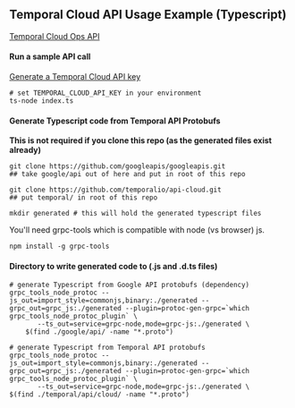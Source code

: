 ## Temporal Cloud API Usage Example (Typescript)

[Temporal Cloud Ops API](https://docs.temporal.io/cloud/api-keys)

#### Run a sample API call

[Generate a Temporal Cloud API key](https://docs.temporal.io/cloud/api-keys)

```
# set TEMPORAL_CLOUD_API_KEY in your environment
ts-node index.ts
```

#### Generate Typescript code from Temporal API Protobufs
**This is not required if you clone this repo (as the generated files exist already)**

```
git clone https://github.com/googleapis/googleapis.git
## take google/api out of here and put in root of this repo

git clone https://github.com/temporalio/api-cloud.git
## put temporal/ in root of this repo

mkdir generated # this will hold the generated typescript files
```

You'll need grpc-tools which is compatible with node (vs browser) js.

`npm install -g grpc-tools`

#### Directory to write generated code to (.js and .d.ts files)

```
# generate Typescript from Google API protobufs (dependency)
grpc_tools_node_protoc --js_out=import_style=commonjs,binary:./generated --grpc_out=grpc_js:./generated --plugin=protoc-gen-grpc=`which grpc_tools_node_protoc_plugin` \
       --ts_out=service=grpc-node,mode=grpc-js:./generated \
    $(find ./google/api/ -name "*.proto")

# generate Typescript from Temporal API protobufs
grpc_tools_node_protoc --js_out=import_style=commonjs,binary:./generated --grpc_out=grpc_js:./generated --plugin=protoc-gen-grpc=`which grpc_tools_node_protoc_plugin` \
       --ts_out=service=grpc-node,mode=grpc-js:./generated \
$(find ./temporal/api/cloud/ -name "*.proto")
```
